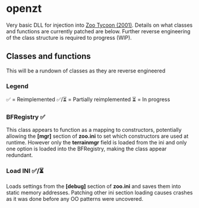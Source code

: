 # openzt

Very basic DLL for injection into [Zoo Tycoon (2001)](https://en.wikipedia.org/wiki/Zoo_Tycoon_(2001_video_game)). Details on what classes and functions are currently patched are below. Further reverse engineering of the class structure is required to progress (WIP).

## Classes and functions

This will be a rundown of classes as they are reverse engineered

### Legend
✅ = Reimplemented
✅/⏳ = Partially reimplemented
⏳ = In progress

### BFRegistry ✅
This class appears to function as a mapping to constructors, potentially allowing the **[mgr]** section of **zoo.ini** to set which constructors are used at runtime. However only the **terrainmgr** field is loaded from the ini and only one option is loaded into the BFRegistry, making the class appear redundant.

### Load INI ✅/⏳

Loads settings from the **[debug]** section of **zoo.ini** and saves them into static memory addresses. Patching other ini section loading causes crashes as it was done before any OO patterns were uncovered.
